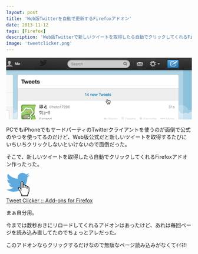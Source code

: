 ```yaml
---
layout: post
title: 'Web版Twitterを自動で更新するFirefoxアドオン'
date: 2013-11-12
tags: [Firefox]
description: 'Web版Twitterで新しいツイートを取得したら自動でクリックしてくれるFirefoxアドオン作ったった'
image: 'tweetclicker.png'
---
```


![Tweet Clicker](/images/tweetclicker.png)

PCでもiPhoneでもサードパーティのTwitterクライアントを使うのが面倒で公式のやつを使ってるのだけど、Web版公式だと新しいツイートを取得するたびにいちいちクリックしないといけないので面倒だった。

そこで、新しいツイートを取得したら自動でクリックしてくれるFirefoxアドオン作ったった。

![Tweet Clicker icon](/images/tweetclicker_icon.png)  
[Tweet Clicker :: Add-ons for Firefox][addon]

まぁ自分用。

今までは数秒おきにリロードしてくれるアドオンはあったけど、あれは毎回ページを読み込み直してたのでちょっとアレだった。

このアドオンならクリックするだけなので無駄なページ読み込みがなくてｲｲﾈ!!

[addon]: https://addons.mozilla.org/ja/firefox/addon/tweet-clicker/

